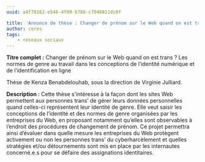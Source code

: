 ```yaml
---
uuid: a4f70162-e546-4f09-b788-c7046811dc0f

title: 'Annonce de thèse : Changer de prénom sur le Web quand on est trans'
author: ceres
tags:
    - réseaux sociaux
---
```


**Titre complet :** Changer de prénom sur le Web quand on est trans ? Les normes de genre au travail dans les conceptions de l’identité numérique et de l’identification en ligne

Thèse de Kenza Benabdelouhab, sous la direction de Virginie Julliard.

**Description :** Cette thèse s'intéresse à la façon dont les sites Web permettent aux personnes trans’ de gérer leurs données personnelles quand celles-ci représentent leur identité de genre. Elle veut saisir les conceptions de l’identité et des normes de genre organisées par les entreprises du Web, en proposant notamment qu’elles sont observables à l’endroit des procédures de changement de prénom. Ce projet permettra ainsi d’évaluer dans quelle mesure les entreprises du Web protègent activement ou non les personnes trans’ du cyberharcèlement et quelles stratégies et/ou détournements sont mis en place par les internautes concerné.e.s pour se défaire des assignations identitaires.
